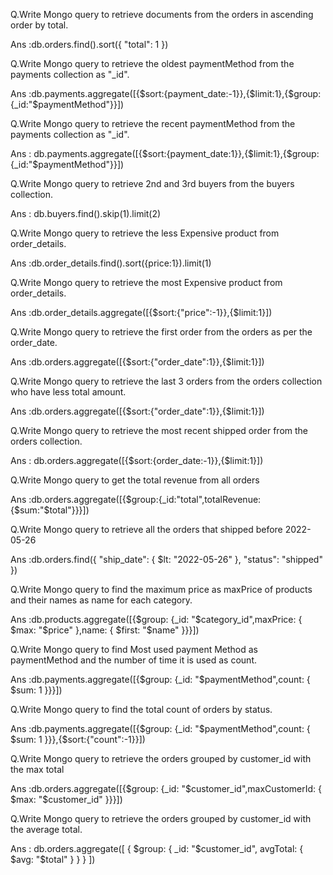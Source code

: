 Q.Write Mongo query to retrieve documents from the orders in ascending order by total.

Ans :db.orders.find().sort({ "total": 1 })


Q.Write Mongo query to retrieve the oldest paymentMethod from the payments collection as "_id".

Ans :db.payments.aggregate([{$sort:{payment_date:-1}},{$limit:1},{$group:{_id:"$paymentMethod"}}])

Q.Write Mongo query to retrieve the recent paymentMethod from the payments collection as "_id".

Ans : db.payments.aggregate([{$sort:{payment_date:1}},{$limit:1},{$group:{_id:"$paymentMethod"}}])
 
Q.Write Mongo query to retrieve 2nd and 3rd buyers from the buyers collection.

Ans : db.buyers.find().skip(1).limit(2)

Q.Write Mongo query to retrieve the less Expensive product from order_details.

Ans :db.order_details.find().sort({price:1}).limit(1)

Q.Write Mongo query to retrieve the most Expensive product from order_details.

Ans :db.order_details.aggregate([{$sort:{"price":-1}},{$limit:1}])

Q.Write Mongo query to retrieve the first order from the orders as per the order_date.

Ans :db.orders.aggregate([{$sort:{"order_date":1}},{$limit:1}])


Q.Write Mongo query to retrieve the last 3 orders from the orders collection who have less total amount.

Ans :db.orders.aggregate([{$sort:{"order_date":1}},{$limit:1}])

Q.Write Mongo query to retrieve the most recent shipped order from the orders collection.

Ans : db.orders.aggregate([{$sort:{order_date:-1}},{$limit:1}])


Q.Write Mongo query to get the total revenue from all orders

Ans :db.orders.aggregate([{$group:{_id:"total",totalRevenue:{$sum:"$total"}}}])

Q.Write Mongo query to retrieve all the orders that shipped before 2022-05-26

Ans :db.orders.find({ "ship_date": { $lt: "2022-05-26" }, "status": "shipped" })


Q.Write Mongo query to find the maximum price as maxPrice of products and their names as name for each category.

Ans :db.products.aggregate([{$group: {_id: "$category_id",maxPrice: { $max: "$price" },name: { $first: "$name" }}}])




Q.Write Mongo query to find Most used payment Method as paymentMethod and the number of time it is used as count.

Ans :db.payments.aggregate([{$group: {_id: "$paymentMethod",count: { $sum: 1 }}}])


Q.Write Mongo query to find the total count of orders by status.

Ans :db.payments.aggregate([{$group: {_id: "$paymentMethod",count: { $sum: 1 }}},{$sort:{"count":-1}}])

Q.Write Mongo query to retrieve the orders grouped by customer_id with the max total

Ans :db.orders.aggregate([{$group: {_id: "$customer_id",maxCustomerId: { $max: "$customer_id" }}}])


Q.Write Mongo query to retrieve the orders grouped by customer_id with the average total.

Ans : db.orders.aggregate([
  {
    $group: {
      _id: "$customer_id",
      avgTotal: { $avg: "$total" }
    }
  }
])




 
